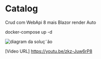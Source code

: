 # Catalog
Crud com WebApi 8 mais Blazor render Auto

docker-compose up -d

![diagram da soluç˜ão](Diagram.png)

[Video URL]
https://youtu.be/zkz-Juw6rP8
